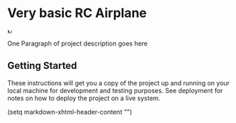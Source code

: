 
# Very basic RC Airplane

<img src="https://image.flaticon.com/icons/svg/65/65686.svg" alt="My cool logo" />

One Paragraph of project description goes here

## Getting Started

These instructions will get you a copy of the project up and running on your local machine for development and testing purposes. See deployment for notes on how to deploy the project on a live system.




(setq markdown-xhtml-header-content
      "<style type='text/css'>
img { height:10px;width:10px; }
</style>")
